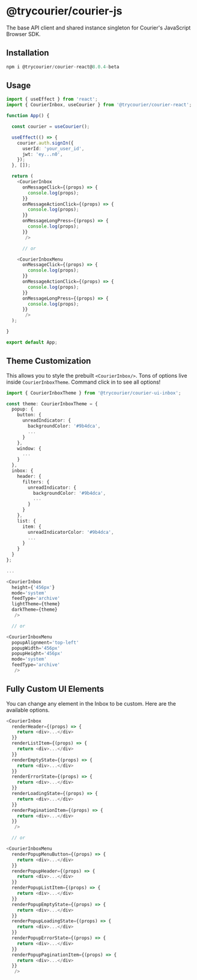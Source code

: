 # @trycourier/courier-js

The base API client and shared instance singleton for Courier's JavaScript Browser SDK.

## Installation

```ts
npm i @trycourier/courier-react@8.0.4-beta
```

## Usage

```ts
import { useEffect } from 'react';
import { CourierInbox, useCourier } from '@trycourier/courier-react';

function App() {

  const courier = useCourier();

  useEffect(() => {
    courier.auth.signIn({
      userId: 'your_user_id',
      jwt: 'ey...n0',
    });
  }, []);

  return (
    <CourierInbox
      onMessageClick={(props) => {
        console.log(props);
      }}
      onMessageActionClick={(props) => {
        console.log(props);
      }}
      onMessageLongPress={(props) => {
        console.log(props);
      }} 
       />

      // or

    <CourierInboxMenu
      onMessageClick={(props) => {
        console.log(props);
      }}
      onMessageActionClick={(props) => {
        console.log(props);
      }}
      onMessageLongPress={(props) => {
        console.log(props);
      }} 
       />
  );

}

export default App;
```

## Theme Customization
This allows you to style the prebuilt `<CourierInbox/>`. Tons of options live inside `CourierInboxTheme`. Command click in to see all options!

```ts
import { CourierInboxTheme } from '@trycourier/courier-ui-inbox';

const theme: CourierInboxTheme = {
  popup: {
    button: {
      unreadIndicator: {
        backgroundColor: '#9b4dca',
        ...
      }
    },
    window: {
      ...
    }
  },
  inbox: {
    header: {
      filters: {
        unreadIndicator: {
          backgroundColor: '#9b4dca',
          ...
        }
      }
    },
    list: {
      item: {
        unreadIndicatorColor: '#9b4dca',
        ...
      }
    }
  }
};

...

<CourierInbox
  height={'456px'}
  mode='system'
  feedType='archive'
  lightTheme={theme}
  darkTheme={theme}
   />

  // or

<CourierInboxMenu
  popupAlignment='top-left'
  popupWidth='456px'
  popupHeight='456px'
  mode='system'
  feedType='archive'
   />

```

## Fully Custom UI Elements
You can change any element in the Inbox to be custom. Here are the available options.

```ts
<CourierInbox
  renderHeader={(props) => {
    return <div>...</div>
  }}
  renderListItem={(props) => {
    return <div>...</div>
  }}
  renderEmptyState={(props) => {
    return <div>...</div>
  }}
  renderErrorState={(props) => {
    return <div>...</div>
  }}
  renderLoadingState={(props) => {
    return <div>...</div>
  }}
  renderPaginationItem={(props) => {
    return <div>...</div>
  }}
   />

  // or

<CourierInboxMenu
  renderPopupMenuButton={(props) => {
    return <div>...</div>
  }}
  renderPopupHeader={(props) => {
    return <div>...</div>
  }}
  renderPopupListItem={(props) => {
    return <div>...</div>
  }}
  renderPopupEmptyState={(props) => {
    return <div>...</div>
  }}
  renderPopupLoadingState={(props) => {
    return <div>...</div>
  }}
  renderPopupErrorState={(props) => {
    return <div>...</div>
  }}
  renderPopupPaginationItem={(props) => {
    return <div>...</div>
  }}
   />
```